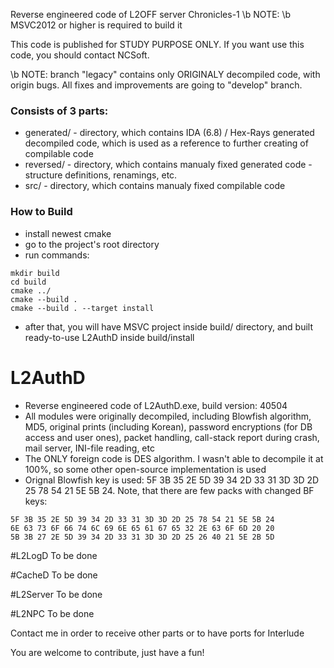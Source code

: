 Reverse engineered code of L2OFF server Chronicles-1
\b NOTE: \b MSVC2012 or higher is required to build it

This code is published for STUDY PURPOSE ONLY. If you want use this code, you should contact NCSoft.

\b NOTE: branch "legacy" contains only ORIGINALY decompiled code, with origin bugs. All fixes and improvements are going to "develop" branch.

### Consists of 3 parts:
* generated/ - directory, which contains IDA (6.8) / Hex-Rays generated decompiled code, which is used as a reference to further creating of compilable code
* reversed/ - directory, which contains manualy fixed generated code - structure definitions, renamings, etc.
* src/ - directory, which contains manualy fixed compilable code

### How to Build
* install newest cmake
* go to the project's root directory
* run commands: 
``` 
mkdir build  
cd build  
cmake ../  
cmake --build .  
cmake --build . --target install  
```
* after that, you will have MSVC project inside build/ directory, and built ready-to-use L2AuthD inside build/install

# L2AuthD
* Reverse engineered code of L2AuthD.exe, build version: 40504
* All modules were originally decompiled, including Blowfish algorithm, MD5, original prints (including Korean), password encryptions (for DB access and user ones), packet handling, call-stack report during crash, mail server, INI-file reading, etc
* The ONLY foreign code is DES algorithm. I wasn't able to decompile it at 100%, so some other open-source implementation is used
* Orignal Blowfish key is used: 5F 3B 35 2E 5D 39 34 2D 33 31 3D 3D 2D 25 78 54 21 5E 5B 24. Note, that there are few packs with changed BF keys:  
```
5F 3B 35 2E 5D 39 34 2D 33 31 3D 3D 2D 25 78 54 21 5E 5B 24  
6E 63 73 6F 66 74 6C 69 6E 65 61 67 65 32 2E 63 6F 6D 20 20  
5B 3B 27 2E 5D 39 34 2D 33 31 3D 3D 2D 25 26 40 21 5E 2B 5D  
```

#L2LogD
To be done

#CacheD
To be done

#L2Server
To be done

#L2NPC
To be done

Contact me in order to receive other parts or to have ports for Interlude

You are welcome to contribute, just have a fun!
